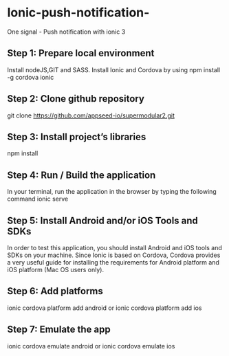 # Ionic-push-notification-
One signal - Push notification with ionic 3

## Step 1: Prepare local environment

Install nodeJS,GIT and SASS.
Install Ionic and Cordova by using 
npm install -g cordova ionic

## Step 2: Clone github repository
git clone https://github.com/appseed-io/supermodular2.git

## Step 3: Install project’s libraries
npm install

## Step 4: Run / Build the application
In your terminal, run the application in the browser by typing the following command
ionic serve

## Step 5: Install Android and/or iOS Tools and SDKs
In order to test this application, you should install Android and iOS tools and SDKs on your machine. Since Ionic is based on Cordova, Cordova provides a very useful guide for installing the requirements for Android platform and iOS platform (Mac OS users only).

## Step 6: Add platforms
ionic cordova platform add android
or
ionic cordova platform add ios

## Step 7: Emulate the app
  ionic cordova emulate android
  or
  ionic cordova emulate ios
